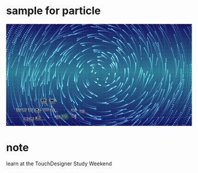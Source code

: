 # sample for particle

![サンプルイメージ](https://github.com/tsukasaJapan9/touchdesigner/blob/master/images/particle.jpg)

# note
learn at the TouchDesigner Study Weekend
